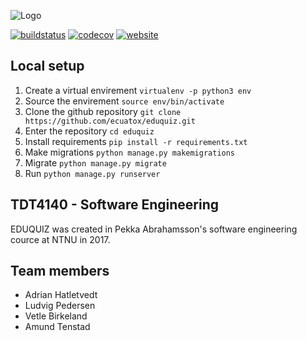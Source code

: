 ![Logo](https://eduquiz.win/static/eduquiz/img/logo.png)

[![buildstatus](https://travis-ci.org/ecuatox/eduquiz.svg?branch=master)](https://travis-ci.org/ecuatox/eduquiz)
[![codecov](https://codecov.io/gh/ecuatox/eduquiz/branch/master/graph/badge.svg)](https://codecov.io/gh/ecuatox/eduquiz)
[![website](https://img.shields.io/badge/website-eduquiz.win-blue.svg)](https://eduquiz.win/)

## Local setup
1. Create a virtual envirement `virtualenv -p python3 env`
2. Source the envirement `source env/bin/activate`
3. Clone the github repository `git clone https://github.com/ecuatox/eduquiz.git`
4. Enter the repository `cd eduquiz`
5. Install requirements `pip install -r requirements.txt`
6. Make migrations `python manage.py makemigrations`
7. Migrate `python manage.py migrate`
8. Run `python manage.py runserver`

## TDT4140 - Software Engineering
EDUQUIZ was created in Pekka Abrahamsson's software engineering cource at NTNU in 2017.

## Team members
* Adrian Hatletvedt
* Ludvig Pedersen
* Vetle Birkeland
* Amund Tenstad
